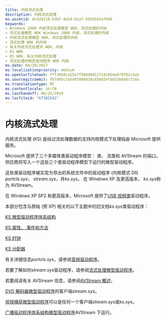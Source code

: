 ```yaml
---
title: 内核流式处理
description: 内核流式处理
ms.assetid: dcd28218-b3bf-4e5d-b1a7-6910103afb96
keywords:
- Windows 2000 内核流式处理模型 WDK，流式处理的内核
- 流式处理模型 WDK Windows 2000 内核，流式处理的内核
- 内核流式处理模型 WDK，流式处理的内核
- 流式处理 WDK 的内核
- 有关内核流式处理流 WDK，内核
- KS WDK
- KS WDK，有关内核流式处理
- 流式处理的微型驱动程序 WDK 内核
ms.date: 04/20/2017
ms.localizationpriority: medium
ms.openlocfilehash: fff36b0ca25a7f99d48d12f18cbb4e679f82c4a5
ms.sourcegitcommit: fb7d95c7a5d47860918cd3602efdd33b69dcf2da
ms.translationtype: MT
ms.contentlocale: zh-CN
ms.lasthandoff: 06/25/2019
ms.locfileid: "67382542"
---
```

# <a name="kernel-streaming"></a>内核流式处理





内核流式处理 (KS) 是经过流处理数据的支持内核模式下处理指由 Microsoft 提供服务。

Microsoft 提供了三个多媒体类驱动程序模型： 类、 流类和 AVStream 的端口。 供应商将写入一个这些三个类驱动程序模型下运行的微型驱动程序。

这些类驱动程序被实现为导出的系统文件中的驱动程序 (内核模式 Dll) *portcls.sys*， *stream.sys*，并*ks.sys*。 在 Windows XP 及更高版本， *ks.sys*称为 AVStream。

在 Windows XP SP2 和更高版本，Microsoft 提供了[USB 视频类](usb-video-class-driver.md)驱动程序。

本部分包含与原始 (预 XP) 相关的以下主题中的旧文档*ks.sys*类驱动程序：

[KS 微型驱动程序体系结构](ks-minidriver-architecture.md)

[KS 属性、 事件和方法](ks-properties--events--and-methods.md)

[KS 时钟](ks-clocks.md)

[KS 分配器](ks-allocators.md)

有关详细信息*portcls.sys*，请参阅[音频驱动程序](https://docs.microsoft.com/windows-hardware/drivers/audio/index)。

若要了解如何*stream.sys*驱动程序，请参阅[流式处理微型驱动程序](https://docs.microsoft.com/windows-hardware/drivers/ddi/content/_stream/index)。

若要阅读有关 AVStream 信息，请参阅[AVStream 概述](avstream-overview.md)。

[DVD 解码器微型驱动程序](https://docs.microsoft.com/windows-hardware/drivers/ddi/content/_stream/index)的客户端*stream.sys*。

[视频捕获微型驱动程序](video-capture-devices.md)可以是任何一个客户端*stream.sys*或*ks.sys*。

[广播驱动程序体系结构微型驱动程序](broadcast-driver-architecture-minidrivers.md)AVStream 下运行。

 

 




